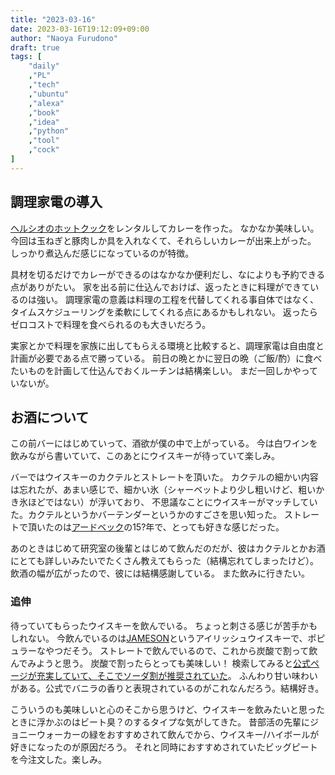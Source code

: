 ```yaml
---
title: "2023-03-16"
date: 2023-03-16T19:12:09+09:00
author: "Naoya Furudono"
draft: true
tags: [
    "daily"
    ,"PL"
    ,"tech"
    ,"ubuntu"
    ,"alexa"
    ,"book"
    ,"idea"
    ,"python"
    ,"tool"
    ,"cock"
]
---
```


## 調理家電の導入

[ヘルシオのホットクック](https://amzn.to/3Jq0xaa)をレンタルしてカレーを作った。
なかなか美味しい。今回は玉ねぎと豚肉しか具を入れなくて、それらしいカレーが出来上がった。
しっかり煮込んだ感じになっているのが特徴。

具材を切るだけでカレーができるのはなかなか便利だし、なによりも予約できる点がありがたい。
家を出る前に仕込んでおけば、返ったときに料理ができているのは強い。
調理家電の意義は料理の工程を代替してくれる事自体ではなく、
タイムスケジューリングを柔軟にしてくれる点にあるかもしれない。
返ったらゼロコストで料理を食べられるのも大きいだろう。

実家とかで料理を家族に出してもらえる環境と比較すると、調理家電は自由度と計画が必要である点で勝っている。
前日の晩とかに翌日の晩（ご飯/酌）に食べたいものを計画して仕込んでおくルーチンは結構楽しい。
まだ一回しかやっていないが。

## お酒について

この前バーにはじめていって、酒欲が僕の中で上がっている。
今は白ワインを飲みながら書いていて、このあとにウイスキーが待っていて楽しみ。

バーではウイスキーのカクテルとストレートを頂いた。
カクテルの細かい内容は忘れたが、あまい感じで、細かい氷（シャーベットより少し粗いけど、粗いかき氷ほどではない）が浮いており、
不思議なことにウイスキーがマッチしていた。カクテルというかバーテンダーというかのすごさを思い知った。
ストレートで頂いたのは[アードベック](https://www.ardbegjapan.com/)の15?年で、とっても好きな感じだった。

あのときはじめて研究室の後輩とはじめて飲んだのだが、彼はカクテルとかお酒にとても詳しいみたいでたくさん教えてもらった（結構忘れてしまったけど）。
飲酒の幅が広がったので、彼には結構感謝している。
また飲みに行きたい。

### 追伸

待っていてもらったウイスキーを飲んでいる。
ちょっと刺さる感じが苦手かもしれない。
今飲んでいるのは[JAMESON](https://www.jamesonwhiskey.com/ja-JP/ourwhiskeys/jameson-irish-whiskey)というアイリッシュウイスキーで、ポピュラーなやつだそう。
ストレートで飲んでいるので、これから炭酸で割って飲んでみようと思う。
炭酸で割ったらとっても美味しい！
検索してみると[公式ページが充実していて、そこでソーダ割が推奨されていた](https://www.jamesonwhiskey.com/ja-JP/ourwhiskeys/jameson-irish-whiskey#:~:text=%E3%81%AE%E3%81%9F%E3%82%81%E3%81%A7%E3%81%99%E3%80%82-,%E3%82%B9%E3%83%A0%E3%83%BC%E3%82%B9%E3%81%A8%E3%81%84%E3%81%88%E3%81%B0%E3%80%81%E3%82%B8%E3%82%A7%E3%83%A0%E3%82%BD%E3%83%B3%E3%81%AB%E3%82%BD%E3%83%BC%E3%83%80%C2%A0,-SMOOTH%20TASTE.%20THAT%27S)。
ふんわり甘い味わいがある。公式でバニラの香りと表現されているのがこれなんだろう。結構好き。

こういうのも美味しいと心のそこから思うけど、ウイスキーを飲みたいと思ったときに浮かぶのはビート臭？のするタイプな気がしてきた。
昔部活の先輩にジョニーウォーカーの緑をおすすめされて飲んでから、ウイスキー/ハイボールが好きになったのが原因だろう。
それと同時におすすめされていたビッグピートを今注文した。楽しみ。

